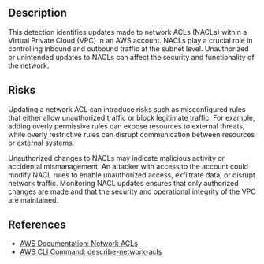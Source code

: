 ## Description

This detection identifies updates made to network ACLs (NACLs) within a Virtual Private Cloud (VPC) in an AWS account. NACLs play a crucial role in controlling inbound and outbound traffic at the subnet level. Unauthorized or unintended updates to NACLs can affect the security and functionality of the network.

## Risks

Updating a network ACL can introduce risks such as misconfigured rules that either allow unauthorized traffic or block legitimate traffic. For example, adding overly permissive rules can expose resources to external threats, while overly restrictive rules can disrupt communication between resources or external systems.

Unauthorized changes to NACLs may indicate malicious activity or accidental mismanagement. An attacker with access to the account could modify NACL rules to enable unauthorized access, exfiltrate data, or disrupt network traffic. Monitoring NACL updates ensures that only authorized changes are made and that the security and operational integrity of the VPC are maintained.

## References

- [AWS Documentation: Network ACLs](https://docs.aws.amazon.com/vpc/latest/userguide/vpc-network-acls.html)
- [AWS CLI Command: describe-network-acls](https://docs.aws.amazon.com/cli/latest/reference/ec2/describe-network-acls.html)
